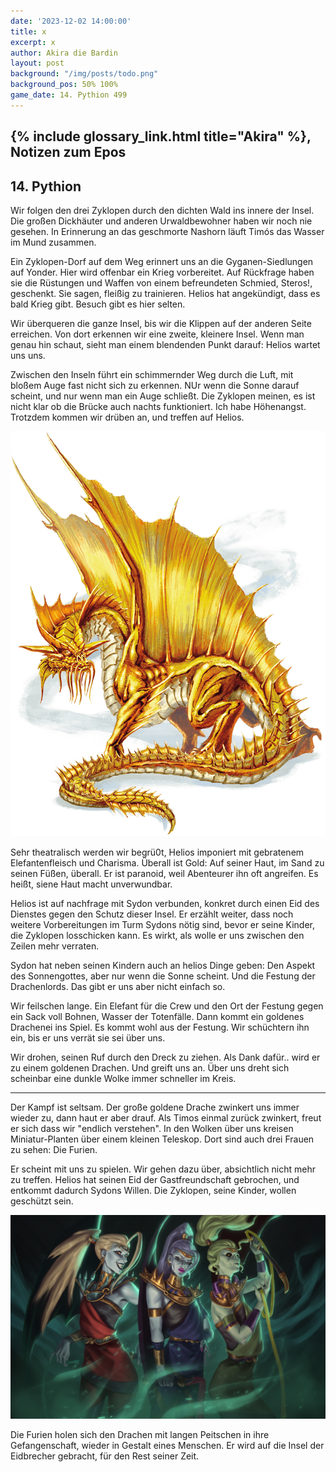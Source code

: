 ```yaml
---
date: '2023-12-02 14:00:00'
title: x
excerpt: x
author: Akira die Bardin
layout: post
background: "/img/posts/todo.png"
background_pos: 50% 100%
game_date: 14. Pythion 499
---
```


<div class="rhyme">
  <blockquote>

  </blockquote>
</div>

## {% include glossary_link.html title="Akira" %}, Notizen zum Epos


## 14. Pythion

Wir folgen den drei Zyklopen durch den dichten Wald ins innere der Insel. Die großen Dickhäuter und anderen Urwaldbewohner haben wir noch nie gesehen. In Erinnerung an das geschmorte Nashorn läuft Timós das Wasser im Mund zusammen.

Ein Zyklopen-Dorf auf dem Weg erinnert uns an die Gyganen-Siedlungen auf Yonder. Hier wird offenbar ein Krieg vorbereitet. Auf Rückfrage haben sie die Rüstungen und Waffen von einem befreundeten Schmied, Steros!, geschenkt. Sie sagen, fleißig zu trainieren. Helios hat angekündigt, dass es bald Krieg gibt. Besuch gibt es hier selten.

Wir überqueren die ganze Insel, bis wir die Klippen auf der anderen Seite erreichen. Von dort erkennen wir eine zweite, kleinere Insel. Wenn man genau hin schaut, sieht man einem blendenden Punkt darauf: Helios wartet uns uns.

Zwischen den Inseln führt ein schimmernder Weg durch die Luft, mit bloßem Auge fast nicht sich zu erkennen. NUr wenn die Sonne darauf scheint, und nur wenn man ein Auge schließt. Die Zyklopen meinen, es ist nicht klar ob die Brücke auch nachts funktioniert. Ich habe Höhenangst. Trotzdem kommen wir drüben an, und treffen auf Helios.

![Helios](/img/posts/helios.png)

Sehr theatralisch werden wir begrü0t, Helios imponiert mit gebratenem Elefantenfleisch und Charisma. Überall ist Gold: Auf seiner Haut, im Sand zu seinen Füßen, überall. Er ist paranoid, weil Abenteurer ihn oft angreifen. Es heißt, siene Haut macht unverwundbar.

Helios ist auf nachfrage mit Sydon verbunden, konkret durch einen Eid des Dienstes gegen den Schutz dieser Insel. Er erzählt weiter, dass noch weitere Vorbereitungen im Turm Sydons nötig sind, bevor er seine Kinder, die Zyklopen losschicken kann. Es wirkt, als wolle er uns zwischen den Zeilen mehr verraten.

Sydon hat neben seinen Kindern auch an helios Dinge geben: Den Aspekt des Sonnengottes, aber nur wenn die Sonne scheint. Und die Festung der Drachenlords. Das gibt er uns aber nicht einfach so.

Wir feilschen lange. Ein Elefant für die Crew und den Ort der Festung gegen ein Sack voll Bohnen, Wasser der Totenfälle.
Dann kommt ein goldenes Drachenei ins Spiel. Es kommt wohl aus der Festung. Wir schüchtern ihn ein, bis er uns verrät sie sei über uns.

Wir drohen, seinen Ruf durch den Dreck zu ziehen. Als Dank dafür.. wird er zu einem goldenen Drachen. Und greift uns an.
Über uns dreht sich scheinbar eine dunkle Wolke immer schneller im Kreis.

---

Der Kampf ist seltsam. Der große goldene Drache zwinkert uns immer wieder zu, dann haut er aber drauf. Als Timos einmal zurück zwinkert, freut er sich dass wir "endlich verstehen". In den Wolken über uns kreisen Miniatur-Planten über einem kleinen Teleskop. Dort sind auch drei Frauen zu sehen: Die Furien.

Er scheint mit uns zu spielen. Wir gehen dazu über, absichtlich nicht mehr zu treffen. Helios hat seinen Eid der Gastfreundschaft gebrochen, und entkommt dadurch Sydons Willen. Die Zyklopen, seine Kinder, wollen geschützt sein.

![Furien](/img/posts/furien.png)

Die Furien holen sich den Drachen mit langen Peitschen in ihre Gefangenschaft, wieder in Gestalt eines Menschen. Er wird auf die Insel der Eidbrecher gebracht, für den Rest seiner Zeit.





<!-- morgen schlüpft mein drache, am 15. volkion -->

<!--
Die Amazonen sind mit der Halbinsel Aresia in Verbindung, 
pythor und hexia, grüner drache, hängen zusammen
Narsus für viele aresianer ein spielzeug der königin.
Helios hat auch Gefallen an den Gyganen gefunden
(Chondrus erzählt uns, beim "träumer", also der richtung ohne sterne, finden wir die nether seee)
Tiameia versucht herauszufinden, wo sie ein Ei herbekommen kann. Pythor versucht zu helfen, ist aber sehr mysteriös und erwähnt Begriffe wie "Goldene Münze", "Sonnenaufgang" und "Helios".
-->
